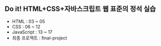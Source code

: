 <h2>Do it! HTML+CSS+자바스크립트 웹 표준의 정석 실습</h2>

<ul>
  <li>HTML : 03 ~ 05</li>
  <li>CSS : 06 ~ 12</li>
  <li>JavaScript : 13 ~ 17</li>
  <li>최종 프로젝트 : final-project</li>
</ul>
